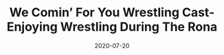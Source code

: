 ---
title: "We Comin’ For You Wrestling Cast- Enjoying Wrestling During The Rona"
date: 2020-07-20
description: "We Comin’ For You Wrestling Cast- Enjoying Wrestling During The Rona"
longDescription: >-
    This episode we celebrate R8TED_R's BIG RONA quarantine birthday with the homies Mil-Ticket and TKee while we talk about the recent happenings in pro wrestling.
    
    The fellas discuss
    -How our enjoyment of wrestling has changed during the Rona Era
    -The documentaries WWE should put together on the Network for us to watch during the Rona
    -R8TED_R's quarantine bae starts a Patreon
    -Tiered paywall sports programming
    -What does Keith Lee being double NXT champ mean for the culture?
    -11 out of 15 champs in WWE are people of color right now
    -What we think of the new US Championship belt and what TV characters are the belts compared to
    -What black people should get as Pro Wrestling Reparations
    -Jim Ross tired of all the unrealistic wrestling
    
    Jon Jones' Freedom Memorial Award: All the wrestlers sexually assaulting people
    
    New Jack City: New Jack on DJ Vlad pt 1
    I'm Black Y'all: Keith Lee
    R8TED_R's BIG RONA P.S.A.
    
    Visit ProWrestlingBlack.org for all We Comin For You Cast episodes!  Send questions or comments to WeCominForYouCast@gmail.com, @WCFYCast on Twitter or the We Comin' For You Wrestling Cast Facebook group
    Hit the hosts up on Twitter at: 
    RVS: @FranchICE06 
    ROD: @R8TED_R
    
    We Comin’ For You Wrestling Cast- Enjoying Wrestling During The Rona
duration: "2:02:37"
youtubeId: "Rd8Grdxikwg"

image: "/uploads/thumbnails/Rd8Grdxikwg.jpg"
tags: ["wrestling","wwe","nxt"]
draft: false
---